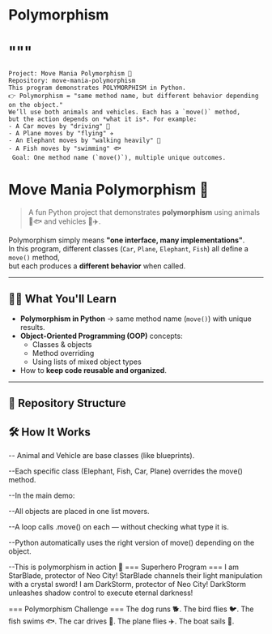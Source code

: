 # Polymorphism
# """
    Project: Move Mania Polymorphism 🚀
    Repository: move-mania-polymorphism
    This program demonstrates POLYMORPHISM in Python.
    👉 Polymorphism = "same method name, but different behavior depending on the object."
    We’ll use both animals and vehicles. Each has a `move()` method, 
    but the action depends on *what it is*. For example:
    - A Car moves by "driving" 🚗
    - A Plane moves by "flying" ✈️
    - An Elephant moves by "walking heavily" 🐘
    - A Fish moves by "swimming" 🐟
     Goal: One method name (`move()`), multiple unique outcomes.
#
# Move Mania Polymorphism 🚀

> A fun Python project that demonstrates **polymorphism** using animals 🐘🐟 and vehicles 🚗✈️.  

Polymorphism simply means **"one interface, many implementations"**.  
In this program, different classes (`Car`, `Plane`, `Elephant`, `Fish`) all define a `move()` method,  
but each produces a **different behavior** when called.

---

## 🧑‍🏫 What You'll Learn
- **Polymorphism in Python** → same method name (`move()`) with unique results.
- **Object-Oriented Programming (OOP)** concepts:
  - Classes & objects
  - Method overriding
  - Using lists of mixed object types
- How to **keep code reusable and organized**.

---

## 📂 Repository Structure
## 🛠️ How It Works
  -- Animal and Vehicle are base classes (like blueprints).

 --Each specific class (Elephant, Fish, Car, Plane) overrides the move() method.

  --In the main demo:

  --All objects are placed in one list movers.

  --A loop calls .move() on each — without checking what type it is.

  --Python automatically uses the right version of move() depending on the object.

  --This is polymorphism in action 🎉
=== Superhero Program ===
I am StarBlade, protector of Neo City!
StarBlade channels their light manipulation with a crystal sword!
I am DarkStorm, protector of Neo City!
DarkStorm unleashes shadow control to execute eternal darkness!

=== Polymorphism Challenge ===
The dog runs 🐕.
The bird flies 🐦.
The fish swims 🐟.
The car drives 🚗.
The plane flies ✈️.
The boat sails 🚤.


